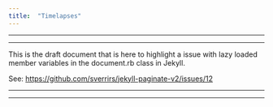 ```yaml
---
title:  "Timelapses"
---
```

*******************************************************************************************************
*******************************************************************************************************

This is the draft document that is here to highlight a issue with lazy loaded member variables in the
document.rb class in Jekyll.

See: https://github.com/sverrirs/jekyll-paginate-v2/issues/12

*******************************************************************************************************
*******************************************************************************************************